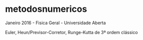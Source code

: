 # metodosnumericos

Janeiro 2016 - Fisica Geral - Universidade Aberta

Euler, Heun/Previsor-Corretor, Runge-Kutta de 3ª ordem clássico
